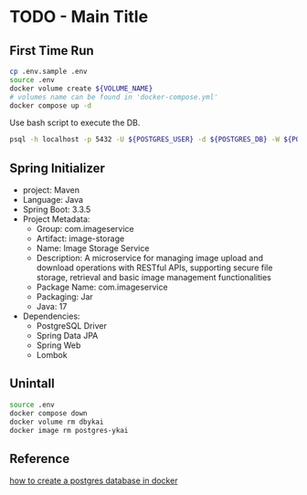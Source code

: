 # TODO - Main Title

## First Time Run

```bash
cp .env.sample .env
source .env
docker volume create ${VOLUME_NAME}
# volumes name can be found in 'docker-compose.yml'
docker compose up -d
```

Use bash script to execute the DB.

```bash
psql -h localhost -p 5432 -U ${POSTGRES_USER} -d ${POSTGRES_DB} -W ${POSTGRES_PASSWORD}
```

## Spring Initializer

- project: Maven
- Language: Java
- Spring Boot: 3.3.5
- Project Metadata:
  - Group: com.imageservice
  - Artifact: image-storage
  - Name: Image Storage Service
  - Description: A microservice for managing image upload and download operations with RESTful APIs, supporting secure file storage, retrieval and basic image management functionalities
  - Package Name: com.imageservice
  - Packaging: Jar
  - Java: 17
- Dependencies:
  - PostgreSQL Driver
  - Spring Data JPA
  - Spring Web
  - Lombok

## Unintall

```bash
source .env
docker compose down
docker volume rm dbykai
docker image rm postgres-ykai
```

## Reference

[how to create a postgres database in docker](https://1kevinson.com/how-to-create-a-postgres-database-in-docker/?source=post_page-----c849ec5daec6--------------------------------
)
